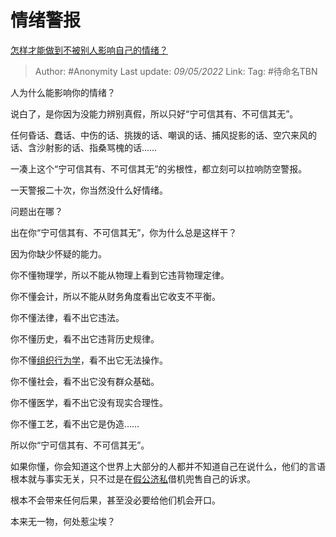 # 情绪警报
[怎样才能做到不被别人影响自己的情绪？](https://www.zhihu.com/question/313253074/answer/2468916548)

> Author: #Anonymity
> Last update: *09/05/2022*
> Link:
> Tag: #待命名TBN

人为什么能影响你的情绪？

说白了，是你因为没能力辨别真假，所以只好“宁可信其有、不可信其无”。

任何昏话、蠢话、中伤的话、挑拨的话、嘲讽的话、捕风捉影的话、空穴来风的话、含沙射影的话、指桑骂槐的话……

一凑上这个“宁可信其有、不可信其无”的劣根性，都立刻可以拉响防空警报。

一天警报二十次，你当然没什么好情绪。

问题出在哪？

出在你“宁可信其有、不可信其无”，你为什么总是这样干？

因为你缺少怀疑的能力。

你不懂物理学，所以不能从物理上看到它违背物理定律。

你不懂会计，所以不能从财务角度看出它收支不平衡。

你不懂法律，看不出它违法。

你不懂历史，看不出它违背历史规律。

你不懂[组织行为学](https://www.zhihu.com/search?q=%E7%BB%84%E7%BB%87%E8%A1%8C%E4%B8%BA%E5%AD%A6&search_source=Entity&hybrid_search_source=Entity&hybrid_search_extra=%7B%22sourceType%22%3A%22answer%22%2C%22sourceId%22%3A2468916548%7D)，看不出它无法操作。

你不懂社会，看不出它没有群众基础。

你不懂医学，看不出它没有现实合理性。

你不懂工艺，看不出它是伪造……

所以你“宁可信其有、不可信其无”。

如果你懂，你会知道这个世界上大部分的人都并不知道自己在说什么，他们的言语根本就与事实无关，只不过是在[假公济私](https://www.zhihu.com/search?q=%E5%81%87%E5%85%AC%E6%B5%8E%E7%A7%81&search_source=Entity&hybrid_search_source=Entity&hybrid_search_extra=%7B%22sourceType%22%3A%22answer%22%2C%22sourceId%22%3A2468916548%7D)借机兜售自己的诉求。

根本不会带来任何后果，甚至没必要给他们机会开口。

本来无一物，何处惹尘埃？
